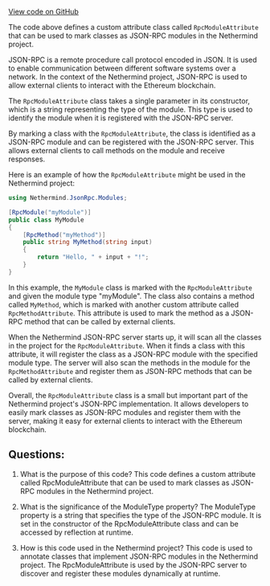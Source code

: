 [View code on GitHub](https://github.com/nethermindeth/nethermind/Nethermind.JsonRpc/Modules/RpcModuleAttribute.cs)

The code above defines a custom attribute class called `RpcModuleAttribute` that can be used to mark classes as JSON-RPC modules in the Nethermind project. 

JSON-RPC is a remote procedure call protocol encoded in JSON. It is used to enable communication between different software systems over a network. In the context of the Nethermind project, JSON-RPC is used to allow external clients to interact with the Ethereum blockchain. 

The `RpcModuleAttribute` class takes a single parameter in its constructor, which is a string representing the type of the module. This type is used to identify the module when it is registered with the JSON-RPC server. 

By marking a class with the `RpcModuleAttribute`, the class is identified as a JSON-RPC module and can be registered with the JSON-RPC server. This allows external clients to call methods on the module and receive responses. 

Here is an example of how the `RpcModuleAttribute` might be used in the Nethermind project:

```csharp
using Nethermind.JsonRpc.Modules;

[RpcModule("myModule")]
public class MyModule
{
    [RpcMethod("myMethod")]
    public string MyMethod(string input)
    {
        return "Hello, " + input + "!";
    }
}
```

In this example, the `MyModule` class is marked with the `RpcModuleAttribute` and given the module type "myModule". The class also contains a method called `MyMethod`, which is marked with another custom attribute called `RpcMethodAttribute`. This attribute is used to mark the method as a JSON-RPC method that can be called by external clients. 

When the Nethermind JSON-RPC server starts up, it will scan all the classes in the project for the `RpcModuleAttribute`. When it finds a class with this attribute, it will register the class as a JSON-RPC module with the specified module type. The server will also scan the methods in the module for the `RpcMethodAttribute` and register them as JSON-RPC methods that can be called by external clients. 

Overall, the `RpcModuleAttribute` class is a small but important part of the Nethermind project's JSON-RPC implementation. It allows developers to easily mark classes as JSON-RPC modules and register them with the server, making it easy for external clients to interact with the Ethereum blockchain.
## Questions: 
 1. What is the purpose of this code?
   This code defines a custom attribute called RpcModuleAttribute that can be used to mark classes as JSON-RPC modules in the Nethermind project.

2. What is the significance of the ModuleType property?
   The ModuleType property is a string that specifies the type of the JSON-RPC module. It is set in the constructor of the RpcModuleAttribute class and can be accessed by reflection at runtime.

3. How is this code used in the Nethermind project?
   This code is used to annotate classes that implement JSON-RPC modules in the Nethermind project. The RpcModuleAttribute is used by the JSON-RPC server to discover and register these modules dynamically at runtime.